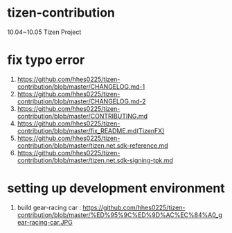 # tizen-contribution
10.04~10.05 Tizen Project

# fix typo error
1. https://github.com/hhes0225/tizen-contribution/blob/master/CHANGELOG.md-1
2. https://github.com/hhes0225/tizen-contribution/blob/master/CHANGELOG.md-2
3. https://github.com/hhes0225/tizen-contribution/blob/master/CONTRIBUTING.md
4. https://github.com/hhes0225/tizen-contribution/blob/master/fix_README.md(TizenFX)
5. https://github.com/hhes0225/tizen-contribution/blob/master/tizen.net.sdk-reference.md
6. https://github.com/hhes0225/tizen-contribution/blob/master/tizen.net.sdk-signing-tpk.md

# setting up development environment
1. build gear-racing car :
https://github.com/hhes0225/tizen-contribution/blob/master/%ED%95%9C%ED%9D%AC%EC%84%A0_gear-racing-car.JPG
